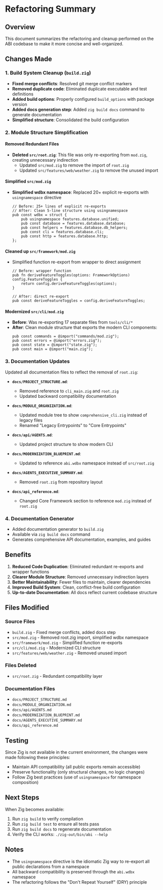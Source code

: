 # Refactoring Summary

## Overview
This document summarizes the refactoring and cleanup performed on the ABI codebase to make it more concise and well-organized.

## Changes Made

### 1. Build System Cleanup (`build.zig`)
- **Fixed merge conflicts**: Resolved git merge conflict markers
- **Removed duplicate code**: Eliminated duplicate executable and test definitions
- **Added build options**: Properly configured `build_options` with package version
- **Added docs generation step**: Added `zig build docs` command to generate documentation
- **Simplified structure**: Consolidated the build configuration

### 2. Module Structure Simplification

#### Removed Redundant Files
- **Deleted `src/root.zig`**: This file was only re-exporting from `mod.zig`, creating unnecessary indirection
  - Updated `src/mod.zig` to remove the import of `root.zig`
  - Updated `src/features/web/weather.zig` to remove the unused import

#### Simplified `src/mod.zig`
- **Simplified wdbx namespace**: Replaced 20+ explicit re-exports with `usingnamespace` directive
  ```zig
  // Before: 25+ lines of explicit re-exports
  // After: Clean 5-line structure using usingnamespace
  pub const wdbx = struct {
      pub usingnamespace features.database.unified;
      pub const database = features.database.database;
      pub const helpers = features.database.db_helpers;
      pub const cli = features.database.cli;
      pub const http = features.database.http;
  };
  ```

#### Cleaned up `src/framework/mod.zig`
- Simplified function re-export from wrapper to direct assignment
  ```zig
  // Before: wrapper function
  pub fn deriveFeatureToggles(options: FrameworkOptions) config.FeatureToggles {
      return config.deriveFeatureToggles(options);
  }
  
  // After: direct re-export
  pub const deriveFeatureToggles = config.deriveFeatureToggles;
  ```

#### Modernized `src/cli/mod.zig`
- **Before**: Was re-exporting 17 separate files from `tools/cli/*`
- **After**: Clean module structure that exports the modern CLI components:
  ```zig
  pub const commands = @import("commands/mod.zig");
  pub const errors = @import("errors.zig");
  pub const state = @import("state.zig");
  pub const main = @import("main.zig");
  ```

### 3. Documentation Updates

Updated all documentation files to reflect the removal of `root.zig`:

- **`docs/PROJECT_STRUCTURE.md`**:
  - Removed reference to `cli_main.zig` and `root.zig`
  - Updated backward compatibility documentation
  
- **`docs/MODULE_ORGANIZATION.md`**:
  - Updated module tree to show `comprehensive_cli.zig` instead of legacy files
  - Renamed "Legacy Entrypoints" to "Core Entrypoints"
  
- **`docs/api/AGENTS.md`**:
  - Updated project structure to show modern CLI
  
- **`docs/MODERNIZATION_BLUEPRINT.md`**:
  - Updated to reference `abi.wdbx` namespace instead of `src/root.zig`
  
- **`docs/AGENTS_EXECUTIVE_SUMMARY.md`**:
  - Removed `root.zig` from repository layout
  
- **`docs/api_reference.md`**:
  - Changed Core Framework section to reference `mod.zig` instead of `root.zig`

### 4. Documentation Generator
- Added documentation generator to `build.zig`
- Available via `zig build docs` command
- Generates comprehensive API documentation, examples, and guides

## Benefits

1. **Reduced Code Duplication**: Eliminated redundant re-exports and wrapper functions
2. **Clearer Module Structure**: Removed unnecessary indirection layers
3. **Better Maintainability**: Fewer files to maintain, clearer dependencies
4. **Improved Build System**: Clean, conflict-free build configuration
5. **Up-to-date Documentation**: All docs reflect current codebase structure

## Files Modified

### Source Files
- `build.zig` - Fixed merge conflicts, added docs step
- `src/mod.zig` - Removed root.zig import, simplified wdbx namespace
- `src/framework/mod.zig` - Simplified function re-exports
- `src/cli/mod.zig` - Modernized CLI structure
- `src/features/web/weather.zig` - Removed unused import

### Files Deleted
- `src/root.zig` - Redundant compatibility layer

### Documentation Files
- `docs/PROJECT_STRUCTURE.md`
- `docs/MODULE_ORGANIZATION.md`
- `docs/api/AGENTS.md`
- `docs/MODERNIZATION_BLUEPRINT.md`
- `docs/AGENTS_EXECUTIVE_SUMMARY.md`
- `docs/api_reference.md`

## Testing

Since Zig is not available in the current environment, the changes were made following these principles:
- Maintain API compatibility (all public exports remain accessible)
- Preserve functionality (only structural changes, no logic changes)
- Follow Zig best practices (use of `usingnamespace` for namespace composition)

## Next Steps

When Zig becomes available:
1. Run `zig build` to verify compilation
2. Run `zig build test` to ensure all tests pass
3. Run `zig build docs` to regenerate documentation
4. Verify the CLI works: `./zig-out/bin/abi --help`

## Notes

- The `usingnamespace` directive is the idiomatic Zig way to re-export all public declarations from a namespace
- All backward compatibility is preserved through the `abi.wdbx` namespace
- The refactoring follows the "Don't Repeat Yourself" (DRY) principle

